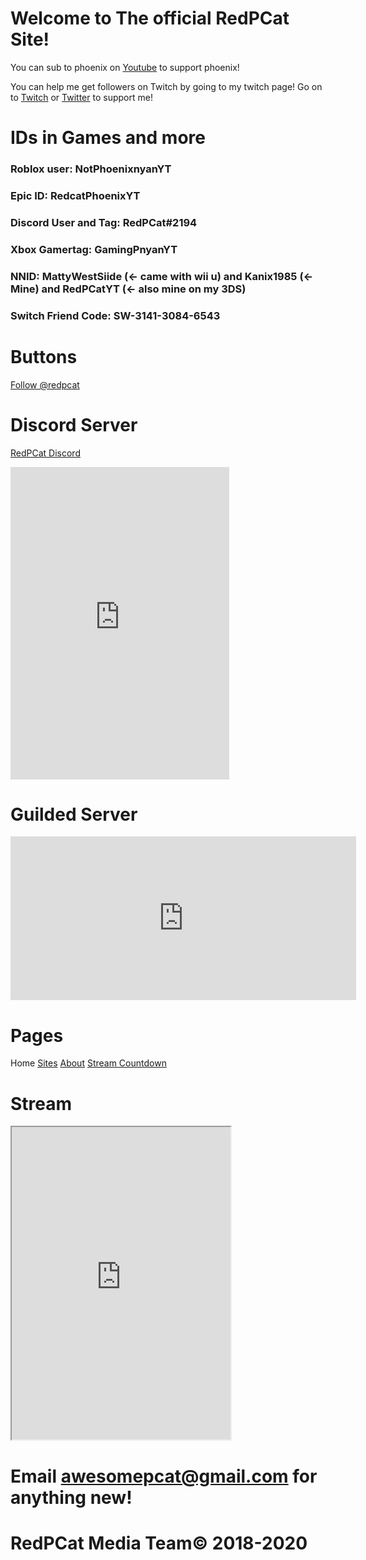 <head>
  <meta name="google-site-verification" content="lMDJScB5G3ttJm3Xeqk-WRvntE6E73a1PYKCzuTEREg" />
</head>

<!-- Ha, You weren't supposed to see this. Isn't that funny? -->

# Welcome to The official RedPCat Site!

You can sub to phoenix on [Youtube](https://www.youtube.com/channel/UC_BqPAXWMMIt2H-tdSTeggw) to support phoenix!

You can help me get followers on Twitch by going to my twitch page! Go on to [Twitch](https://www.twitch.tv/redpcat_live) or [Twitter](https://www.twitter.com/redphoenixcat) to support me!

# IDs in Games and more

### Roblox  user: NotPhoenixnyanYT
### Epic ID: RedcatPhoenixYT
### Discord User and Tag: RedPCat#2194
### Xbox Gamertag: GamingPnyanYT
### NNID: MattyWestSiide (<- came with wii u) and Kanix1985 (<- Mine) and RedPCatYT (<- also mine on my 3DS)
### Switch Friend Code: SW-3141-3084-6543

# Buttons

<script src="https://apis.google.com/js/platform.js"></script>

<div class="g-ytsubscribe" data-channelid="UC_BqPAXWMMIt2H-tdSTeggw" data-layout="default" data-count="default"></div> <a href="https://twitter.com/redpcat?ref_src=twsrc%5Etfw" class="twitter-follow-button" data-show-count="false">Follow @redpcat</a><script async src="https://platform.twitter.com/widgets.js" charset="utf-8"></script>

# Discord Server

[RedPCat Discord](https://discord.gg/hF6ENAe) 

<iframe src="https://discord.com/widget?id=750183935664849028&theme=dark" width="350" height="500" allowtransparency="true" frameborder="0" sandbox="allow-popups allow-popups-to-escape-sandbox allow-same-origin allow-scripts"></iframe>

# Guilded Server

<iframe src="https://www.guilded.gg/canvas_index.html?route=%2Fcanvas%2Fembed%2Fteamcard%2FARmNzyLl&size=large" width="553" height="262" frameborder="0" scrolling="no"></iframe>

# Pages

Home [Sites](https://redcatphoenix2.github.io/404) [About](https://about.redpcat-official.ga/) [Stream Countdown](https://redcatphoenix2.github.io/stream-timer/)

# Stream

<html>
  <body>
    <!-- Add a placeholder for the Twitch embed -->
    <div id="twitch-embed"></div>
    <script src="https://embed.twitch.tv/embed/v1.js"></script>
    <script type="text/javascript">
      var embed = new Twitch.Embed("twitch-embed", {
        width: 854,
        height: 480,
        channel: "redpcat_live",
        layout: "video",
        autoplay: false,
        // only needed if your site is also embedded on embed.example.com and othersite.example.com 
        parent: ["redcatphoenix2.github.io"]
      });
        embed.addEventListener(Twitch.Embed.VIDEO_READY, () => {
        var player = embed.getPlayer();
        player.play();
      });
    </script>
  </body>
</html>

<iframe
  id="chat_embed"
  src="https://www.twitch.tv/embed/redpcat_live/chat?parent=redcatphoenix2.github.io"
  height="500"
  width="350">
</iframe>

# Email awesomepcat@gmail.com for anything new!
# RedPCat Media Team© 2018-2020


